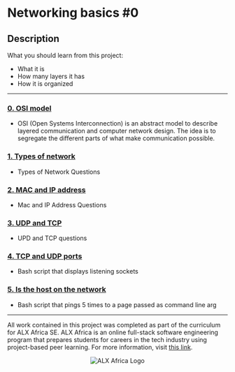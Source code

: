 # Networking basics #0

## Description
What you should learn from this project:

* What it is
* How many layers it has
* How it is organized

---

### [0. OSI model](./0-OSI_model)
* OSI (Open Systems Interconnection) is an abstract model to describe layered communication and computer network design. The idea is to segregate the different parts of what make communication possible.


### [1. Types of network](./1-types_of_network)
* Types of Network Questions 


### [2. MAC and IP address](./2-MAC_and_IP_address)
* Mac and IP Address Questions


### [3. UDP and TCP](./3-UDP_and_TCP)
* UPD and TCP questions


### [4. TCP and UDP ports](./4-TCP_and_UDP_ports)
* Bash script that displays listening sockets


### [5. Is the host on the network](./5-is_the_host_on_the_network)
* Bash script that pings 5 times to a page passed as command line arg

---

All work contained in this project was completed as part of the curriculum for ALX Africa SE. ALX Africa is an online full-stack software engineering program that prepares students for careers in the tech industry using project-based peer learning. For more information, visit [this link](https://www.alxafrica.com//).


<p align="center">
  <img src="http://www.alxafrica.com/wp-content/uploads/2022/01/header-logo.png"
    alt="ALX Africa Logo"
  >
  </p>

